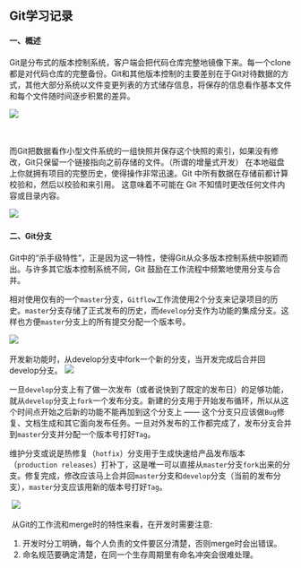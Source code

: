 ## Git学习记录

#### 一、概述

​	Git是分布式的版本控制系统，客户端会把代码仓库完整地镜像下来。每一个clone都是对代码仓库的完整备份。Git和其他版本控制的主要差别在于Git对待数据的方式，其他大部分系统以文件变更列表的方式储存信息，将保存的信息看作基本文件和每个文件随时间逐步积累的差异。

​![](http://i4.buimg.com/588926/ccd4bf5aaced027b.png)

​	

​	而Git把数据看作小型文件系统的一组快照并保存这个快照的索引，如果没有修改，Git只保留一个链接指向之前存储的文件。（所谓的增量式开发） 在本地磁盘上你就拥有项目的完整历史，使得操作非常迅速。Git 中所有数据在存储前都计算校验和，然后以校验和来引用。 这意味着不可能在 Git 不知情时更改任何文件内容或目录内容。

​![](http://i1.piimg.com/588926/2170d55c9ec43ed7.png)

#### 二、Git分支

​	Git中的“杀手级特性”，正是因为这一特性，使得Git从众多版本控制系统中脱颖而出。与许多其它版本控制系统不同，Git 鼓励在工作流程中频繁地使用分支与合并。

​	相对使用仅有的一个`master`分支，`Gitflow`工作流使用2个分支来记录项目的历史。`master`分支存储了正式发布的历史，而`develop`分支作为功能的集成分支。这样也方便`master`分支上的所有提交分配一个版本号。

​![](http://i1.piimg.com/588926/6af7b5f3b82e20d6.png)

​	开发新功能时，从develop分支中fork一个新的分支，当开发完成后合并回develop分支。
![](http://i4.buimg.com/588926/c91b67ec86e30287.png)

​	一旦`develop`分支上有了做一次发布（或者说快到了既定的发布日）的足够功能，就从`develop`分支上`fork`一个发布分支。新建的分支用于开始发布循环，所以从这个时间点开始之后新的功能不能再加到这个分支上 —— 这个分支只应该做`Bug`修复、文档生成和其它面向发布任务。一旦对外发布的工作都完成了，发布分支合并到`master`分支并分配一个版本号打好`Tag`。

​	维护分支或说是热修复（`hotfix`）分支用于生成快速给产品发布版本（`production releases`）打补丁，这是唯一可以直接从`master`分支`fork`出来的分支。修复完成，修改应该马上合并回`master`分支和`develop`分支（当前的发布分支），`master`分支应该用新的版本号打好`Tag`。

​	![](http://i1.piimg.com/588926/3caa0f6acb010894.png)

​	从Git的工作流和merge时的特性来看，在开发时需要注意:

1. 开发时分工明确，每个人负责的文件要区分清楚，否则merge时会出错误。
2. 命名规范要确定清楚，在同一个生存周期里有命名冲突会很难处理。	

